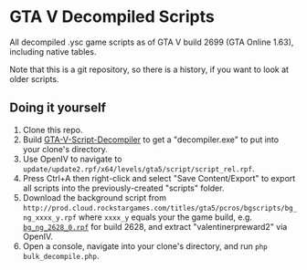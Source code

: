 # GTA V Decompiled Scripts

All decompiled .ysc game scripts as of GTA V build 2699 (GTA Online 1.63), including native tables.

Note that this is a git repository, so there is a history, if you want to look at older scripts.

## Doing it yourself

1. Clone this repo.
2. Build [GTA-V-Script-Decompiler](https://github.com/Sainan/GTA-V-Script-Decompiler) to get a "decompiler.exe" to put into your clone's directory.
3. Use OpenIV to navigate to `update/update2.rpf/x64/levels/gta5/script/script_rel.rpf`.
4. Press Ctrl+A then right-click and select "Save Content/Export" to export all scripts into the previously-created "scripts" folder.
5. Download the background script from `http://prod.cloud.rockstargames.com/titles/gta5/pcros/bgscripts/bg_ng_xxxx_y.rpf` where `xxxx_y` equals your the game build, e.g. [`bg_ng_2628_0.rpf`](http://prod.cloud.rockstargames.com/titles/gta5/pcros/bgscripts/bg_ng_2628_0.rpf) for build 2628, and extract "valentinerpreward2" via OpenIV.
6. Open a console, navigate into your clone's directory, and run `php bulk_decompile.php`.
